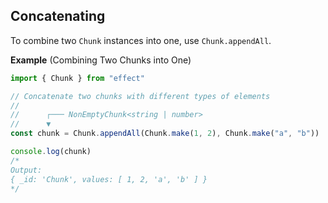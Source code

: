 ## Concatenating

To combine two `Chunk` instances into one, use `Chunk.appendAll`.

**Example** (Combining Two Chunks into One)

```ts twoslash
import { Chunk } from "effect"

// Concatenate two chunks with different types of elements
//
//      ┌─── NonEmptyChunk<string | number>
//      ▼
const chunk = Chunk.appendAll(Chunk.make(1, 2), Chunk.make("a", "b"))

console.log(chunk)
/*
Output:
{ _id: 'Chunk', values: [ 1, 2, 'a', 'b' ] }
*/
```
